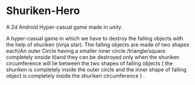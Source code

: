 # Shuriken-Hero
A 2d Android Hyper-casual game made in unity.

A hyper-casual game in which  we have to destroy the falling objects with the help of shuriken (ninja star).
The falling objects are made of two shapes each(An outer Circle having  a  smaller inner circle /triangle/square 
completely onside it)and they can be destroyed only when the shuriken circumference will lie between the two shapes
of falling objects  ( the shuriken is completely inside the outer circle and the inner shape of falling object is
completely inside the  shuriken circumference ) .
